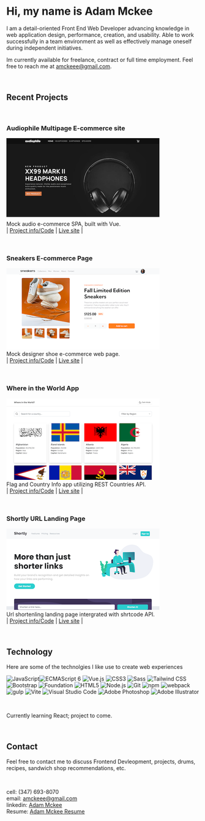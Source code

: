 # Hi, my name is Adam Mckee
I am a detail-oriented Front End Web Developer advancing knowledge in web application design, performance, creation, and usability. Able to work successfully in a team environment as well as effectively manage oneself during independent initiatives. 

Im currently available for freelance, contract or full time employment. Feel free to reach me at amckeee@gmail.com.  

<br>

## Recent Projects  

<br>

### Audiophile Multipage E-commerce site  
![GitHub Logo](./audiophile.png)  
Mock audio e-commerce SPA, built with Vue.  
| [Project info/Code](https://github.com/atmkcmo/audiophile) | 
[Live site](https://atmkcmo.github.io/audiophile/) |

<br>

### Sneakers E-commerce Page
![GitHub Logo](./ecommerce.png)  
Mock designer shoe e-commerce web page.  
| [Project info/Code](https://github.com/atmkcmo/FM-ecommerce-product-page) | 
[Live site](https://atmkcmo.github.io/FM-ecommerce-product-page/) |

<br>

### Where in the World App
![GitHub Logo](./world-app.png)  
Flag and Country Info app utilizing REST Countries API.  
| [Project info/Code](https://github.com/atmkcmo/where-in-the-world) | 
[Live site](https://atmkcmo.github.io/where-in-the-world/) |

<br>

### Shortly URL Landing Page
![GitHub Logo](./shortly.png)  
Url shortenling landing page intergrated with shrtcode API.  
| [Project info/Code](https://github.com/atmkcmo/FM-shortly-URL) | 
[Live site](https://atmkcmo.github.io/FM-shortly-URL/) |  
  
<br> 

## Technology



Here are some of the technolgies I like use to create web experiences

<img src="https://github.com/get-icon/geticon/raw/master/icons/javascript.svg" alt="JavaScript" width="40px" height="40px"><img src="https://github.com/get-icon/geticon/raw/master/icons/es6.svg" alt="ECMAScript 6" width="40px" height="40px">
<img src="https://github.com/get-icon/geticon/raw/master/icons/vue.svg" alt="Vue.js" width="40px" height="40px">
<img src="https://github.com/get-icon/geticon/raw/master/icons/css-3.svg" alt="CSS3" width="40px" height="40px">
<img src="https://github.com/get-icon/geticon/raw/master/icons/sass.svg" alt="Sass" width="40px" height="40px">
<img src="https://github.com/get-icon/geticon/raw/master/icons/tailwindcss-icon.svg" alt="Tailwind CSS" width="40px" height="40px">
<img src="https://github.com/get-icon/geticon/raw/master/icons/bootstrap.svg" alt="Bootstrap" width="40px" height="40px">
<img src="https://github.com/get-icon/geticon/raw/master/icons/foundation.svg" alt="Foundation" width="40px" height="40px">
<img src="https://github.com/get-icon/geticon/raw/master/icons/html-5.svg" alt="HTML5" width="40px" height="40px">
<img src="https://github.com/get-icon/geticon/raw/master/icons/nodejs-icon.svg" alt="Node.js" width="40px" height="40px">
<img src="https://github.com/get-icon/geticon/raw/master/icons/git-icon.svg" alt="Git" width="40px" height="40px">
<img src="https://github.com/get-icon/geticon/raw/master/icons/npm.svg" alt="npm" width="40px" height="40px">
<img src="https://github.com/get-icon/geticon/raw/master/icons/webpack.svg" alt="webpack" width="40px" height="40px">
<img src="https://github.com/get-icon/geticon/raw/master/icons/gulp.svg" alt="gulp" width="40px" height="40px">
<img src="https://github.com/get-icon/geticon/raw/master/icons/vite.svg" alt="Vite" width="40px" height="40px">
<img src="https://github.com/get-icon/geticon/raw/master/icons/visual-studio-code.svg" alt="Visual Studio Code" width="40px" height="40px">
<img src="https://github.com/get-icon/geticon/raw/master/icons/adobe-photoshop.svg" alt="Adobe Photoshop" width="40px" height="40px">
<img src="https://github.com/get-icon/geticon/raw/master/icons/adobe-illustrator.svg" alt="Adobe Illustrator" width="40px" height="40px">

<br>

Currently learning React; project to come.

<br>

## Contact

Feel free to contact me to discuss Frontend Devleopment, projects, drums, recipes, sandwich shop recommendations, etc.  

<br>

cell: (347) 693-8070  
email: amckeee@gmail.com  
linkedin: [Adam Mckee](https://www.linkedin.com/in/admckee/)  
Resume: [Adam Mckee Resume](https://drive.google.com/file/d/1EguQC-1_gt5fCPfdjZRzqTpk5mBptzFc/view)
<!--
**atmkcmo/atmkcmo** is a ✨ _special_ ✨ repository because its `README.md` (this file) appears on your GitHub profile.

Here are some ideas to get you started:

- 🔭 I’m currently working on ...
- 🌱 I’m currently learning ...
- 👯 I’m looking to collaborate on ...
- 🤔 I’m looking for help with ...
- 💬 Ask me about ...
- 📫 How to reach me: ...
- 😄 Pronouns: ...
- ⚡ Fun fact: ...
-->
